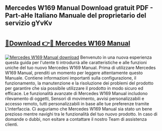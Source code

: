 ## Mercedes W169 Manual Download gratuit PDF - Part-aHe Italiano Manuale del proprietario del servizio gYvKv

# <h2><a href="http://dfe9h2g.blite.top/?on=Mercedes+W169+Manual">🔗Download 👉🔴 Mercedes W169 Manual</a></h2>

[![Mercedes W169 Manual download](https://i.imgur.com/lujVjoI.png)](http://dfe9h2g.blite.top/?on=Mercedes+W169+Manual)
Benvenuto in una nuova esperienza questa guida per l'utente ti introdurrà alle caratteristiche e alle funzioni uniche del tuo nuovo Mercedes W169 Manual. Prima di utilizzare Mercedes W169 Manual, prenditi un momento per leggere attentamente questo Manuale. Contiene informazioni importanti sulla configurazione, il funzionamento, la manutenzione e la risoluzione dei problemi del prodotto per garantire che sia possibile utilizzare il prodotto in modo sicuro ed efficace. Le funzionalità avanzate di Mercedes W169 Manual includono rilevamento di oggetti, Sensori di movimento, avvisi personalizzabili e accesso remoto, tutti personalizzabili in base alle tue preferenze tramite L'interfaccia. Ci auguriamo che Mercedes W169 Manual sia stato un bene prezioso mentre navighi tra le funzionalità del tuo nuovo prodotto. In caso di domande o dubbi, non esitare a contattare il nostro Team di assistenza clienti.
